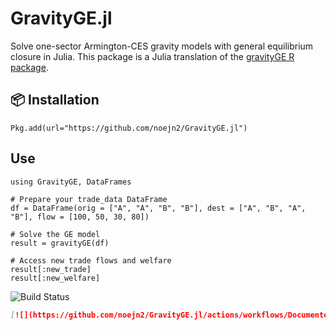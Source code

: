 # GravityGE.jl

Solve one-sector Armington-CES gravity models with general equilibrium closure in Julia.
This package is a Julia translation of the [gravityGE R package](https://cran.r-project.org/package=gravityGE).

## 📦 Installation

```
Pkg.add(url="https://github.com/noejn2/GravityGE.jl")
```

## Use

```
using GravityGE, DataFrames

# Prepare your trade_data DataFrame
df = DataFrame(orig = ["A", "A", "B", "B"], dest = ["A", "B", "A", "B"], flow = [100, 50, 30, 80])

# Solve the GE model
result = gravityGE(df)

# Access new trade flows and welfare
result[:new_trade]
result[:new_welfare]
```

![Build Status](https://github.com/noejn2/GravityGE.jl/actions/workflows/CI.yml/badge.svg)


```markdown
[![](https://github.com/noejn2/GravityGE.jl/actions/workflows/Documenter.yml/badge.svg)](https://noejn2.github.io/GravityGE.jl/)